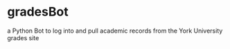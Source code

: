 # gradesBot
a Python Bot to log into and pull academic records from the York University grades site

